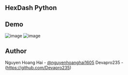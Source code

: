 ## HexDash Python
## Demo
![image](https://github.com/user-attachments/assets/ff1009fd-9615-4878-a26f-d2243c923e63)
![image](https://github.com/user-attachments/assets/d1df74e3-e7f4-4509-8483-7758e37fc86e)
## Author
Nguyen Hoang Hai - [@nguyenhoanghai1605](https://github.com/nguyenhoanghai1605)
Devapro235 - (https://github.com/Devapro235)

